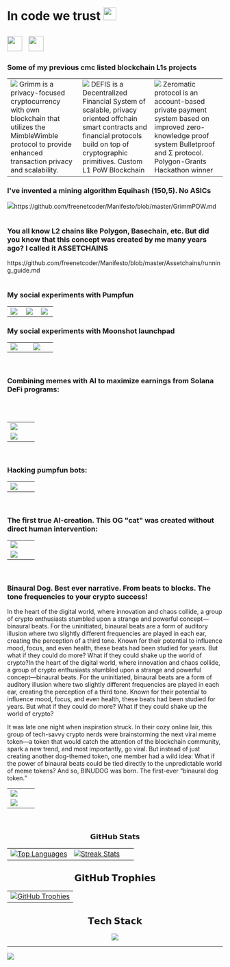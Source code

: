 
# In code we trust <img src="https://i.ibb.co/8dbNJ60/200w.gif" width="30px">
<h2 align="left" style="vertical-align: middle;">
 <a href="https://wakatime.com/@freenetcoder"><img height="35" padding-left=20 src="https://wakatime.com/badge/user/6c66cc47-ce26-48cc-a555-22494865c546.svg" alt=""/></a> &nbsp; <a href="https://t.me/freenetcoder"><img height="35" padding-left=20 src="tg.png" alt=""/></a>

</h2>  
  <h3>Some of my previous cmc listed blockchain L1s projects</h3>
<table width="100%" align="center" border="0px">
  <tr>
    <td width="30%"><a href="https://coinmarketcap.com/currencies/grimm/" target=_blank><img src="https://raw.githubusercontent.com/freenetcoder/freenetcoder/main/grimm.png"></a> Grimm is a privacy-focused cryptocurrency with own blockchain that utilizes the MimbleWimble protocol to provide enhanced transaction privacy and scalability.
    </td>
     <td width="30%"><a href="https://coinmarketcap.com/currencies/defis/" target=_blank><img src="https://raw.githubusercontent.com/freenetcoder/freenetcoder/main/defis.png"></a> DEFIS is a Decentralized Financial System of scalable, privacy oriented offchain smart contracts and financial protocols build on top of cryptographic primitives. Custom L1 PoW Blockchain
    </td>
     <td width="30%"><a href="https://coinmarketcap.com/currencies/zero-matic/" target=_blank><img src="https://raw.githubusercontent.com/freenetcoder/freenetcoder/main/zeromatic.png"></a> Zeromatic protocol is an account-based private payment system based on improved zero-knowledge proof system Bulletproof and Σ protocol. Polygon-Grants Hackathon winner
 </td>
  </tr>

</table>

  <h3>I've invented a mining algorithm Equihash (150,5). No ASICs</h3>
<table width="100%" align="center" border="0px">
  <tr>
   <a href="https://minerstat.com/algorithm/equihash(150,5)" target=_blank><img src="https://raw.githubusercontent.com/freenetcoder/freenetcoder/main/grimmpow.png"></a>
   
  </tr>
  <tr>https://github.com/freenetcoder/Manifesto/blob/master/GrimmPOW.md</tr>
</table>


  <h3>You all know L2 chains like Polygon, Basechain, etc. But did you know that this concept was created by me many years ago? I called it ASSETCHAINS</h3>
<table width="100%" align="center" border="0px">

  <tr>https://github.com/freenetcoder/Manifesto/blob/master/Assetchains/running_guide.md</tr>
</table>


  <h3>My social experiments with Pumpfun</h3>
<table width="100%" align="center" border="0px">
  <tr>
    <td width="30%"><img src="https://raw.githubusercontent.com/freenetcoder/freenetcoder/refs/heads/main/new1.png">
    </td>
     <td width="30%"><img src="https://raw.githubusercontent.com/freenetcoder/freenetcoder/refs/heads/main/new2.png">
    </td>
        <td width="30%"><img src="https://raw.githubusercontent.com/freenetcoder/freenetcoder/refs/heads/main/new3.png">
    </td>

  </tr>
</table>

  <h3>My social experiments with Moonshot launchpad</h3>
<table width="100%" align="center" border="0px">
  <tr>
    <td width="30%"><a href="https://mevx.io/solana/HUA9mPb6MkFcPng92c7X2zJTnUt9LX876L2unqm3nR1s" target=_blank><img src="https://raw.githubusercontent.com/freenetcoder/freenetcoder/refs/heads/main/catnobi.png"></a>
    </td>
     <td width="30%"><a href="https://mevx.io/solana/5GSx3kqBGZ1qgmT8RTWBatohk2uwjN9x8eoLYEUkFPQr" target=_blank><img src="https://raw.githubusercontent.com/freenetcoder/freenetcoder/refs/heads/main/rex.png"></a>
    </td>

  </tr>
</table>
<br/>
  <h3>Combining memes with AI to maximize earnings from Solana DeFi programs:</h3>
  <table width="100%" align="center" border="0px">
  <tr>
    <td width="50%"><a href="https://skai9.net" target=_blank><img src="https://raw.githubusercontent.com/freenetcoder/freenetcoder/refs/heads/main/skai9.png"></a>
    </td>

  </tr>
<br/><br/>
  <tr>
    <td width="50%"><a href="https://skai9.net" target=_blank><img src="https://raw.githubusercontent.com/freenetcoder/freenetcoder/refs/heads/main/skai93.png"></a>
    </td>

  </tr>
</table>
<br/>
  <h3>Hacking pumpfun bots:</h3>
  
<table width="100%" align="center" border="0px">
  <tr>
    <td width="50%"><a href="https://www.catch22club.org/" target=_blank><img src="https://raw.githubusercontent.com/freenetcoder/freenetcoder/refs/heads/main/hack1.png"></a>
    </td>

  </tr>

</table>

<br/>
  <h3> The first true AI-creation. This OG "cat" was created without direct human intervention:</h3>
  
<table width="100%" align="center" border="0px">
  <tr>
    <td width="50%"><a href="https://www.aigicat.com/" target=_blank><img src="https://raw.githubusercontent.com/freenetcoder/freenetcoder/refs/heads/main/aigi1.png"></a>
    </td>

  </tr>

   <tr>
    <td width="50%"><a href="https://www.aigicat.com/" target=_blank><img src="https://raw.githubusercontent.com/freenetcoder/freenetcoder/refs/heads/main/aigi2.png"></a>
    </td>

  </tr> 

</table>

<br/>
  <h3> Binaural Dog. Best ever narrative. From beats to blocks. The tone frequencies to your crypto success!</h3>
  In the heart of the digital world, where innovation and chaos collide, a group of crypto enthusiasts stumbled upon a strange and powerful concept—binaural beats. For the uninitiated, binaural beats are a form of auditory illusion where two slightly different frequencies are played in each ear, creating the perception of a third tone. Known for their potential to influence mood, focus, and even health, these beats had been studied for years. But what if they could do more? What if they could shake up the world of crypto?In the heart of the digital world, where innovation and chaos collide, a group of crypto enthusiasts stumbled upon a strange and powerful concept—binaural beats. For the uninitiated, binaural beats are a form of auditory illusion where two slightly different frequencies are played in each ear, creating the perception of a third tone. Known for their potential to influence mood, focus, and even health, these beats had been studied for years. But what if they could do more? What if they could shake up the world of crypto?

It was late one night when inspiration struck. In their cozy online lair, this group of tech-savvy crypto nerds were brainstorming the next viral meme token—a token that would catch the attention of the blockchain community, spark a new trend, and most importantly, go viral. But instead of just creating another dog-themed token, one member had a wild idea: What if the power of binaural beats could be tied directly to the unpredictable world of meme tokens? And so, BINUDOG was born. The first-ever “binaural dog token.” 
  
<table width="100%" align="center" border="0px">
  <tr>
    <td width="50%"><a href="https://www.binauraldog.org/" target=_blank><img src="https://raw.githubusercontent.com/freenetcoder/freenetcoder/refs/heads/main/binu1.png"></a>
    </td>

  </tr>

   <tr>
    <td width="50%"><a href="https://www.binauraldog.org/" target=_blank><img src="https://raw.githubusercontent.com/freenetcoder/freenetcoder/refs/heads/main/binu2.png"></a>
    </td>

  </tr> 

</table>

<br/>
<h3 align="center">𝗚𝗶𝘁𝗛𝘂𝗯 𝗦𝘁𝗮𝘁𝘀</h3>

<table width="100%" align="center">
  <tr>
    <td width="50%">
        <a href="https://github.com/freenetcoder">
          <picture>
            <source media="(prefers-color-scheme: dark)" srcset="https://github-readme-stats.vercel.app/api/top-langs/?username=freenetcoder&layout=compact&hide_border=true&theme=radical&langs_count=10" />
            <source media="(prefers-color-scheme: light)" srcset="https://github-readme-stats.vercel.app/api/top-langs/?username=freenetcoder&layout=compact&langs_count=10&hide_border=true" />
            <img align="center" src="https://github-readme-stats.vercel.app/api/top-langs/?username=freenetcoder&layout=compact&hide_border=true&theme=radical&langs_count=10" alt="Top Languages" />
          </picture>
        </a>
    </td>
    <td width="50%">
        <a href="https://github.com/freenetcoder">
          <picture>
            <source media="(prefers-color-scheme: dark)" srcset="https://github-readme-streak-stats-seven-psi.vercel.app?user=freenetcoder&hide_border=true&theme=radical" />
            <source media="(prefers-color-scheme: light)" srcset="https://github-readme-streak-stats-seven-psi.vercel.app?user=freenetcoder&hide_border=true" />
            <img align="center" src="https://github-readme-streak-stats-seven-psi.vercel.app?user=freenetcoder&hide_border=true&theme=radical" alt="Streak Stats" />
          </picture>
        </a>
    </td>
  </tr>
</table>

<h2 align="center">𝗚𝗶𝘁𝗛𝘂𝗯 𝗧𝗿𝗼𝗽𝗵𝗶𝗲𝘀</h2>

<table width="100%" align="center">
  <tr>
    <td align="center">
        <a href="https://github.com/ryo-ma/github-profile-trophy">
          <picture>
            <source media="(prefers-color-scheme: dark)" srcset="https://github-profile-trophy.vercel.app/?username=freenetcoder&hide_border=true&theme=radical&no-frame=true&no-bg=false&margin-w=4&row=1" />
            <source media="(prefers-color-scheme: light)" srcset="https://github-profile-trophy.vercel.app/?username=freenetcoder&no-frame=true&no-bg=false&margin-w=4&row=1&hide_border=true" />
            <img alt="GitHub Trophies" src="https://github-profile-trophy.vercel.app/?username=freenetcoder&hide_border=true&theme=radical&no-frame=true&no-bg=false&margin-w=4&row=1" />
          </picture>
        <a/>
    </td>
  </tr>
</table>

<h2 align="center">𝗧𝗲𝗰𝗵 𝗦𝘁𝗮𝗰𝗸</h2>

<div align="center">
  <a href="https://skillicons.dev">
    <img src="https://skillicons.dev/icons?i=aiscript,cmake,codepen,css,debian,discord,docker,electron,elixir,gatsby,github,gitlab,go,ipfs,java,js,kali,linux,mysql,mongodb,nix,nodejs,npm,php,py,qt,react,redhat,redis,remix,rust,solidity,tailwind,ts,ubuntu,unity,vercel,vim,vscode,vue,webpack,yarn" />

  </a>
</div>

<hr>

<!-- yhype Installation -->
![](https://hit.yhype.me/github/profile?user_id=138437760)
